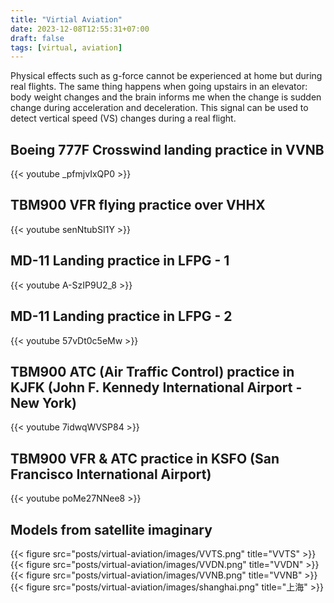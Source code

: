 ```yaml
---
title: "Virtial Aviation"
date: 2023-12-08T12:55:31+07:00
draft: false
tags: [virtual, aviation]
---
```


Physical effects such as g-force cannot be experienced at home but during real flights. The same thing happens when going upstairs in an elevator: body weight changes and the brain informs me when the change is sudden change during acceleration and deceleration. This signal can be used to detect vertical speed (VS) changes during a real flight.

## Boeing 777F Crosswind landing practice in VVNB
{{< youtube _pfmjvIxQP0 >}}

## TBM900 VFR flying practice over VHHX
{{< youtube senNtubSI1Y >}}

## MD-11 Landing practice in LFPG - 1
{{< youtube A-SzIP9U2_8 >}}

## MD-11 Landing practice in LFPG - 2
{{< youtube 57vDt0c5eMw >}}

## TBM900 ATC (Air Traffic Control) practice in KJFK (John F. Kennedy International Airport - New York)
{{< youtube 7idwqWVSP84 >}}

## TBM900 VFR & ATC practice in KSFO (San Francisco International Airport)
{{< youtube poMe27NNee8 >}}

## Models from satellite imaginary
{{< figure src="posts/virtual-aviation/images/VVTS.png" title="VVTS" >}}
{{< figure src="posts/virtual-aviation/images/VVDN.png" title="VVDN" >}}
{{< figure src="posts/virtual-aviation/images/VVNB.png" title="VVNB" >}}
{{< figure src="posts/virtual-aviation/images/shanghai.png" title="上海" >}}